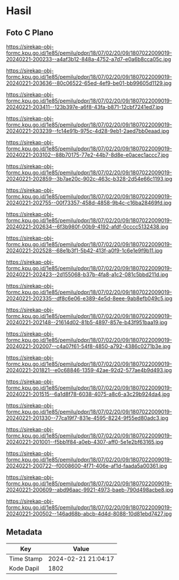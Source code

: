 # Hasil

## Foto C Plano

https://sirekap-obj-formc.kpu.go.id/1e85/pemilu/pdpr/18/07/02/20/09/1807022009019-20240221-200233--a4af3b12-848a-4752-a7d7-e0a6b8cca05c.jpg

https://sirekap-obj-formc.kpu.go.id/1e85/pemilu/pdpr/18/07/02/20/09/1807022009019-20240221-203636--80c06522-65ed-4ef9-be01-bb99605d1129.jpg

https://sirekap-obj-formc.kpu.go.id/1e85/pemilu/pdpr/18/07/02/20/09/1807022009019-20240221-203411--123b397e-a6f8-43fa-b871-12cbf7241ed7.jpg

https://sirekap-obj-formc.kpu.go.id/1e85/pemilu/pdpr/18/07/02/20/09/1807022009019-20240221-203239--fc14e91b-975c-4d28-9eb1-2aed7bb0eaad.jpg

https://sirekap-obj-formc.kpu.go.id/1e85/pemilu/pdpr/18/07/02/20/09/1807022009019-20240221-203102--88b70175-77e2-44b7-8d8e-e0acec1accc7.jpg

https://sirekap-obj-formc.kpu.go.id/1e85/pemilu/pdpr/18/07/02/20/09/1807022009019-20240221-202859--3b7ae20c-902c-463c-b328-2d54e66c1193.jpg

https://sirekap-obj-formc.kpu.go.id/1e85/pemilu/pdpr/18/07/02/20/09/1807022009019-20240221-202755--00f73357-458d-4858-9b4c-c16ba28469fd.jpg

https://sirekap-obj-formc.kpu.go.id/1e85/pemilu/pdpr/18/07/02/20/09/1807022009019-20240221-202634--6f3b980f-00b9-4192-afdf-0cccc5132438.jpg

https://sirekap-obj-formc.kpu.go.id/1e85/pemilu/pdpr/18/07/02/20/09/1807022009019-20240221-202528--68e1b3f1-5b42-413f-a0f9-1c6e1e9f9b11.jpg

https://sirekap-obj-formc.kpu.go.id/1e85/pemilu/pdpr/18/07/02/20/09/1807022009019-20240221-202423--2d155068-b37b-4fa8-a1c2-081c5bbd211d.jpg

https://sirekap-obj-formc.kpu.go.id/1e85/pemilu/pdpr/18/07/02/20/09/1807022009019-20240221-202335--df8c6e06-e389-4e5d-8eee-9ab8efb049c5.jpg

https://sirekap-obj-formc.kpu.go.id/1e85/pemilu/pdpr/18/07/02/20/09/1807022009019-20240221-202148--21614d02-81b5-4897-857e-b43f951baa19.jpg

https://sirekap-obj-formc.kpu.go.id/1e85/pemilu/pdpr/18/07/02/20/09/1807022009019-20240221-202007--c4a07f61-54f8-4850-a792-4386c0271b3e.jpg

https://sirekap-obj-formc.kpu.go.id/1e85/pemilu/pdpr/18/07/02/20/09/1807022009019-20240221-201821--e0c68846-1359-42ae-92d2-577ae4b9d493.jpg

https://sirekap-obj-formc.kpu.go.id/1e85/pemilu/pdpr/18/07/02/20/09/1807022009019-20240221-201515--6a1d8f78-6038-4075-a8c6-a3c29b924da4.jpg

https://sirekap-obj-formc.kpu.go.id/1e85/pemilu/pdpr/18/07/02/20/09/1807022009019-20240221-201330--77ca19f7-831e-4595-8224-9f55ed80adc3.jpg

https://sirekap-obj-formc.kpu.go.id/1e85/pemilu/pdpr/18/07/02/20/09/1807022009019-20240221-201001--f5bb1f84-a0eb-4307-aff0-5e1e2bf63165.jpg

https://sirekap-obj-formc.kpu.go.id/1e85/pemilu/pdpr/18/07/02/20/09/1807022009019-20240221-200722--f0008600-4f71-406e-af1d-faada5a00361.jpg

https://sirekap-obj-formc.kpu.go.id/1e85/pemilu/pdpr/18/07/02/20/09/1807022009019-20240221-200609--abd96aac-9921-4973-baeb-790d498acbe8.jpg

https://sirekap-obj-formc.kpu.go.id/1e85/pemilu/pdpr/18/07/02/20/09/1807022009019-20240221-200502--146ad68b-abcb-4d4d-8088-10d81ebd7427.jpg


## Metadata

| Key        | Value               |
| ---------- | ------------------- |
| Time Stamp | 2024-02-21 21:04:17 |
| Kode Dapil | 1802                |



